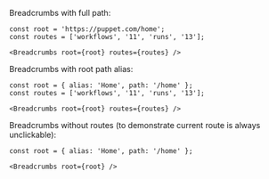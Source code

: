 Breadcrumbs with full path:

```
const root = 'https://puppet.com/home';
const routes = ['workflows', '11', 'runs', '13'];

<Breadcrumbs root={root} routes={routes} />
```

Breadcrumbs with root path alias:

```
const root = { alias: 'Home', path: '/home' };
const routes = ['workflows', '11', 'runs', '13'];

<Breadcrumbs root={root} routes={routes} />
```

Breadcrumbs without routes (to demonstrate current route is always unclickable):

```
const root = { alias: 'Home', path: '/home' };

<Breadcrumbs root={root} />
```
